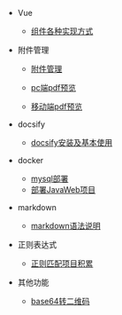 * Vue

	- [组件各种实现方式](开发积累/Vue/组件封装/组件各种实现方式.md)

* 附件管理

	- [附件管理](开发积累/附件管理/附件管理.md)

	- [pc端pdf预览](开发积累/附件管理/pdf预览/pc端pdf预览.md)
	- [移动端pdf预览](开发积累/附件管理/pdf预览/移动端pdf预览.md)

* docsify

	- [docsify安装及基本使用](开发积累/docsify/docsify安装及基本使用.md)

* docker

	- [mysql部署](开发积累/docker/mysql部署.md)
	- [部署JavaWeb项目](开发积累/docker/部署JavaWeb项目.md)

* markdown

	- [markdown语法说明](开发积累/markdown/markdown语法说明.md)

* 正则表达式

	- [正则匹配项目积累](开发积累/正则表达式/正则匹配项目积累.md)


* 其他功能

	- [base64转二维码](开发积累/其他功能/二维码处理/base64转二维码.md)



